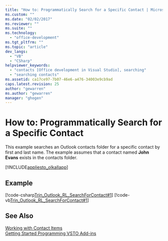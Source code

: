 ```yaml
---
title: "How to: Programmatically Search for a Specific Contact | Microsoft Docs"
ms.custom: ""
ms.date: "02/02/2017"
ms.reviewer: ""
ms.suite: ""
ms.technology: 
  - "office-development"
ms.tgt_pltfrm: ""
ms.topic: "article"
dev_langs: 
  - "VB"
  - "CSharp"
helpviewer_keywords: 
  - "contacts [Office development in Visual Studio], searching"
  - "searching contacts"
ms.assetid: ca17ce97-7b07-46e6-a476-34003e9cb9ad
caps.latest.revision: 25
author: "gewarren"
ms.author: "gewarren"
manager: "ghogen"
---
```

# How to: Programmatically Search for a Specific Contact
  This example searches an Outlook contacts folder for a specific contact by first and last name. The example assumes that a contact named **John Evans** exists in the contacts folder.  
  
 [!INCLUDE[appliesto_olkallapp](../vsto/includes/appliesto-olkallapp-md.md)]  
  
## Example  
 [!code-csharp[Trin_Outlook_RL_SearchForContact#1](../vsto/codesnippet/CSharp/trin_outlook_rl_searchforcontact/thisaddin.cs#1)]
 [!code-vb[Trin_Outlook_RL_SearchForContact#1](../vsto/codesnippet/VisualBasic/trin_outlook_rl_searchforcontact/thisaddin.vb#1)]  
  
## See Also  
 [Working with Contact Items](../vsto/working-with-contact-items.md)   
 [Getting Started Programming VSTO Add-ins](../vsto/getting-started-programming-vsto-add-ins.md)  
  
  